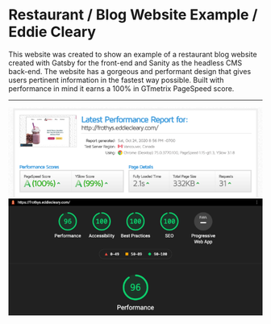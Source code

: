 # Restaurant / Blog Website Example / Eddie Cleary

This website was created to show an example of a restaurant blog website created with Gatsby for the front-end and Sanity as the headless CMS back-end. The website has a gorgeous and performant design that gives users pertinent information in the fastest way possible. Built with performance in mind it earns a 100% in GTmetrix PageSpeed score.

---
![gtmetrix](/images/frothys-gtmetrix.png)
![gtmetrix](/images/frothys-lighthouse.png)
